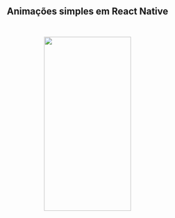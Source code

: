 
<h2 align='center'>Animações simples em React Native</>
<br>
<br>
<p align='center'>
<img src="https://user-images.githubusercontent.com/59981795/78368210-a5c7c400-7599-11ea-8df8-d66f92ba8e43.gif" width="200" height="400" />
</p>

